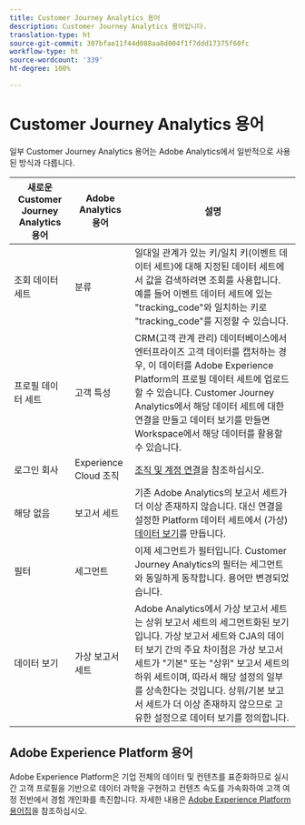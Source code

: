 ```yaml
---
title: Customer Journey Analytics 용어
description: Customer Journey Analytics 용어입니다.
translation-type: ht
source-git-commit: 307bfae11f44d088aa8d004f1f7ddd17375f60fc
workflow-type: ht
source-wordcount: '339'
ht-degree: 100%

---
```



# Customer Journey Analytics 용어

일부 Customer Journey Analytics 용어는 Adobe Analytics에서 일반적으로 사용된 방식과 다릅니다.

| 새로운 Customer Journey Analytics 용어 | Adobe Analytics 용어 | 설명 |
|---|---|---|
| 조회 데이터 세트 | 분류 | 일대일 관계가 있는 키/일치 키(이벤트 데이터 세트)에 대해 지정된 데이터 세트에서 값을 검색하려면 조회를 사용합니다. 예를 들어 이벤트 데이터 세트에 있는 &quot;tracking_code&quot;와 일치하는 키로 &quot;tracking_code&quot;를 지정할 수 있습니다. |
| 프로필 데이터 세트 | 고객 특성 | CRM(고객 관계 관리) 데이터베이스에서 엔터프라이즈 고객 데이터를 캡처하는 경우, 이 데이터를 Adobe Experience Platform의 프로필 데이터 세트에 업로드할 수 있습니다. Customer Journey Analytics에서 해당 데이터 세트에 대한 연결을 만들고 데이터 보기를 만들면 Workspace에서 해당 데이터를 활용할 수 있습니다. |
| 로그인 회사 | Experience Cloud 조직 | [조직 및 계정 연결](https://docs.adobe.com/content/help/ko-KR/core-services/interface/manage-users-and-products/organizations.html#topic_C31CB834F109465A82ED57FF0563B3F1)을 참조하십시오. |
| 해당 없음 | 보고서 세트 | 기존 Adobe Analytics의 보고서 세트가 더 이상 존재하지 않습니다. 대신 연결을 설정한 Platform 데이터 세트에서 (가상) [데이터 보기](/help/data-views/create-dataview.md)를 만듭니다. |
| 필터 | 세그먼트 | 이제 세그먼트가 필터입니다. Customer Journey Analytics의 필터는 세그먼트와 동일하게 동작합니다. 용어만 변경되었습니다. |
| 데이터 보기 | 가상 보고서 세트 | Adobe Analytics에서 가상 보고서 세트는 상위 보고서 세트의 세그먼트화된 보기입니다. 가상 보고서 세트와 CJA의 데이터 보기 간의 주요 차이점은 가상 보고서 세트가 &quot;기본&quot; 또는 &quot;상위&quot; 보고서 세트의 하위 세트이며, 따라서 해당 설정의 일부를 상속한다는 것입니다. 상위/기본 보고서 세트가 더 이상 존재하지 않으므로 고유한 설정으로 데이터 보기를 정의합니다. |

## Adobe Experience Platform 용어

Adobe Experience Platform은 기업 전체의 데이터 및 컨텐츠를 표준화하므로 실시간 고객 프로필을 기반으로 데이터 과학을 구현하고 컨텐츠 속도를 가속화하여 고객 여정 전반에서 경험 개인화를 촉진합니다.
자세한 내용은 [Adobe Experience Platform 용어집](https://www.adobe.io/apis/experienceplatform/home/services/acp-glossary.html)을 참조하십시오.
